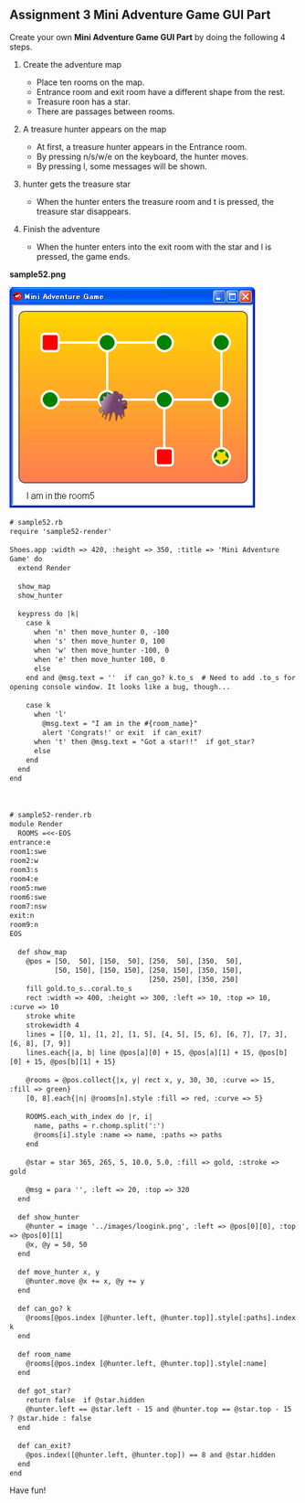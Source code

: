 Assignment 3 Mini Adventure Game GUI Part
-----------------------------------------

Create your own **Mini Adventure Game GUI Part** by doing the following 4 steps.

1. Create the adventure map
	+ Place ten rooms on the map.
	+ Entrance room and exit room have a different shape from the rest.
	+ Treasure roon has a star.
	+ There are passages between rooms.

2. A treasure hunter appears on the map
	+ At first, a treasure hunter appears in the Entrance room.
	+ By pressing n/s/w/e on the keyboard, the hunter moves.
	+ By pressing l, some messages will be shown.

3. hunter gets the treasure star
	+ When the hunter enters the treasure room and t is pressed, the treasure star disappears.

4. Finish the adventure
	+ When the hunter enters into the exit room with the star and l is pressed, the game ends.

**sample52.png**

![sample52.png](http://github.com/ashbb/shoes_tutorial_html/raw/master/images/sample52.png)

	# sample52.rb
	require 'sample52-render'
	
	Shoes.app :width => 420, :height => 350, :title => 'Mini Adventure Game' do
	  extend Render
	  
	  show_map
	  show_hunter
	  
	  keypress do |k|
	    case k
	      when 'n' then move_hunter 0, -100
	      when 's' then move_hunter 0, 100
	      when 'w' then move_hunter -100, 0
	      when 'e' then move_hunter 100, 0
	      else
	    end and @msg.text = ''  if can_go? k.to_s  # Need to add .to_s for opening console window. It looks like a bug, though...
	    
	    case k
	      when 'l'
	        @msg.text = "I am in the #{room_name}"
	        alert 'Congrats!' or exit  if can_exit?
	      when 't' then @msg.text = "Got a star!!"  if got_star?
	      else
	    end
	  end
	end



	# sample52-render.rb
	module Render
	  ROOMS =<<-EOS
	entrance:e
	room1:swe
	room2:w
	room3:s
	room4:e
	room5:nwe
	room6:swe
	room7:nsw
	exit:n
	room9:n
	EOS
	
	  def show_map
	    @pos = [50,  50], [150,  50], [250,  50], [350,  50],
	           [50, 150], [150, 150], [250, 150], [350, 150],
	                                  [250, 250], [350, 250]
	    fill gold.to_s..coral.to_s
	    rect :width => 400, :height => 300, :left => 10, :top => 10, :curve => 10
	    stroke white
	    strokewidth 4
	    lines = [[0, 1], [1, 2], [1, 5], [4, 5], [5, 6], [6, 7], [7, 3], [6, 8], [7, 9]]
	    lines.each{|a, b| line @pos[a][0] + 15, @pos[a][1] + 15, @pos[b][0] + 15, @pos[b][1] + 15}
	  
	    @rooms = @pos.collect{|x, y| rect x, y, 30, 30, :curve => 15, :fill => green}
	    [0, 8].each{|n| @rooms[n].style :fill => red, :curve => 5}
	
	    ROOMS.each_with_index do |r, i|
	      name, paths = r.chomp.split(':')
	      @rooms[i].style :name => name, :paths => paths
	    end
	  
	    @star = star 365, 265, 5, 10.0, 5.0, :fill => gold, :stroke => gold
	    
	    @msg = para '', :left => 20, :top => 320
	  end
	  
	  def show_hunter
	    @hunter = image '../images/loogink.png', :left => @pos[0][0], :top => @pos[0][1]
	    @x, @y = 50, 50
	  end
	  
	  def move_hunter x, y
	    @hunter.move @x += x, @y += y
	  end
	  
	  def can_go? k
	    @rooms[@pos.index [@hunter.left, @hunter.top]].style[:paths].index k
	  end
	  
	  def room_name
	    @rooms[@pos.index [@hunter.left, @hunter.top]].style[:name]
	  end
	  
	  def got_star?
	    return false  if @star.hidden
	    @hunter.left == @star.left - 15 and @hunter.top == @star.top - 15 ? @star.hide : false
	  end
	  
	  def can_exit?
	    @pos.index([@hunter.left, @hunter.top]) == 8 and @star.hidden
	  end
	end

Have fun!
